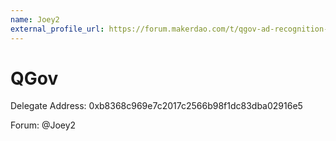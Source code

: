 ```yaml
---
name: Joey2
external_profile_url: https://forum.makerdao.com/t/qgov-ad-recognition-submission/20494
---
```


# QGov
Delegate Address: 0xb8368c969e7c2017c2566b98f1dc83dba02916e5

Forum: @Joey2
